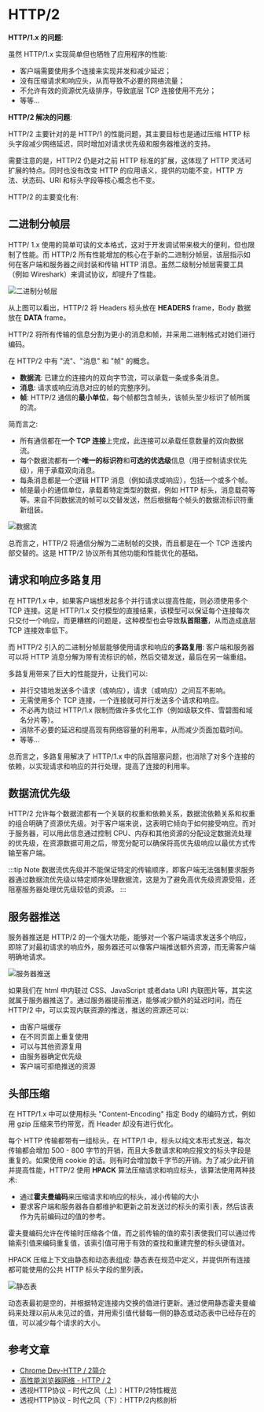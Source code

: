 # HTTP/2

**HTTP/1.x 的问题**:

虽然 HTTP/1.x 实现简单但也牺牲了应用程序的性能:

- 客户端需要使用多个连接来实现并发和减少延迟；
- 没有压缩请求和响应头，从而导致不必要的网络流量；
- 不允许有效的资源优先级排序，导致底层 TCP 连接使用不充分；
- 等等...

**HTTP/2 解决的问题**:

HTTP/2 主要针对的是 HTTP/1 的性能问题，其主要目标也是通过压缩 HTTP 标头字段减少网络延迟，同时增加对请求优先级和服务器推送的支持。

需要注意的是，HTTP/2 仍是对之前 HTTP 标准的扩展，这体现了 HTTP 灵活可扩展的特点。同时也没有改变 HTTP 的应用语义，提供的功能不变，HTTP 方法、状态码、URI 和标头字段等核心概念也不变。

HTTP/2 的主要变化有:

## 二进制分帧层

HTTP/ 1.x 使用的简单可读的文本格式，这对于开发调试带来极大的便利，但也限制了性能。而 HTTP/2 所有性能增加的核心在于新的二进制分帧层，该层指示如何在客户端和服务器之间封装和传输 HTTP 消息。虽然二级制分帧层需要工具（例如 Wireshark）来调试协议，却提升了性能。

![二进制分帧层](../images/binary_framing_layer.svg)

从上图可以看出，HTTP/2 将 Headers 标头放在 **HEADERS** frame，Body 数据放在 **DATA** frame。

HTTP/2 将所有传输的信息分割为更小的消息和帧，并采用二进制格式对她们进行编码。

在 HTTP/2 中有 "流"、"消息" 和 "帧" 的概念。

- **数据流**: 已建立的连接内的双向字节流，可以承载一条或多条消息。
- **消息**: 请求或响应消息对应的帧的完整序列。
- **帧**: HTTP/2 通信的**最小单位**，每个帧都包含帧头，该帧头至少标识了帧所属的流。

简而言之:

- 所有通信都在**一个 TCP 连接**上完成，此连接可以承载任意数量的双向数据流。
- 每个数据流都有一个**唯一的标识符**和**可选的优选级**信息（用于控制请求优先级），用于承载双向消息。
- 每条消息都是一个逻辑 HTTP 消息（例如请求或响应），包括一个或多个帧。
- 帧是最小的通信单位，承载着特定类型的数据，例如 HTTP 标头，消息载荷等等。来自不同数据流的帧可以交替发送，然后根据每个帧头的数据流标识符重新组装。

![数据流](../images/streams_messages_frames.svg)

总而言之，HTTP/2 将通信分解为二进制帧的交换，而且都是在一个 TCP 连接内部交替的。这是 HTTP/2 协议所有其他功能和性能优化的基础。

## 请求和响应多路复用

在 HTTP/1.x 中，如果客户端想发起多个并行请求以提高性能，则必须使用多个 TCP 连接。这是 HTTP/1.x 交付模型的直接结果，该模型可以保证每个连接每次只交付一个响应，而更糟糕的问题是，这种模型也会导致**队首阻塞**，从而造成底层 TCP 连接效率低下。

而 HTTP/2 引入的二进制分帧层能够使用请求和响应的**多路复用**: 客户端和服务器可以将 HTTP 消息分解为带有流标识的帧，然后交错发送，最后在另一端重组。

多路复用带来了巨大的性能提升，让我们可以:

- 并行交错地发送多个请求（或响应），请求（或响应）之间互不影响。
- 无需使用多个 TCP 连接，一个连接就可并行发送多个请求和响应。
- 不必再为绕过 HTTP/1.x 限制而做许多优化工作（例如级联文件、雪碧图和域名分片等）。
- 消除不必要的延迟和提高现有网络容量的利用率，从而减少页面加载时间。
- 等等...

总而言之，多路复用解决了 HTTP/1.x 中的队首阻塞问题，也消除了对多个连接的依赖，以实现请求和响应的并行处理，提高了连接的利用率。

## 数据流优先级

HTTP/2 允许每个数据流都有一个关联的权重和依赖关系，数据流依赖关系和权重的组合明确了资源优先级。对于客户端来说，这表明它倾向于如何接受响应。而对于服务器，可以用此信息通过控制 CPU、内存和其他资源的分配设定数据流处理的优先级，在资源数据可用之后，带宽分配可以确保将高优先级响应以最优方式传输至客户端。

:::tip Note
数据流优先级并不能保证特定的传输顺序，即客户端无法强制要求服务器通过数据流优先级以特定顺序处理数据流，这是为了避免高优先级资源受阻，还阻塞服务器处理优先级较低的资源。
:::

## 服务器推送

服务器推送是 HTTP/2 的一个强大功能，能够对一个客户端请求发送多个响应，即除了对最初请求的响应外，服务器还可以像客户端推送额外资源，而无需客户端明确地请求。

![服务器推送](../images/server-push.svg)

如果我们在 html 中内联过 CSS、JavaScript 或者data URI 内联图片等，其实这就属于服务器推送了。通过服务器提前推送，能够减少额外的延迟时间，而在 HTTP/2 中，可以实现内联资源的推送，推送的资源还可以:

- 由客户端缓存
- 在不同页面上重复使用
- 可以与其他资源复用
- 由服务器确定优先级
- 客户端可拒绝推送的资源

## 头部压缩

在 HTTP/1.x 中可以使用标头 "Content-Encoding" 指定 Body 的编码方式，例如用 gzip 压缩来节约带宽，而 Header 却没有进行优化。

每个 HTTP 传输都带有一组标头，在 HTTP/1 中，标头以纯文本形式发送，每次传输都会增加 500 - 800 字节的开销，而且大多数请求和响应报文的标头字段是重复的。如果使用 cookie 的话。则有时会增加数千字节的开销。为了减少此开销并提高性能，HTTP/2 使用 **HPACK** 算法压缩请求和响应标头，该算法使用两种技术:

- 通过**霍夫曼编码**来压缩请求和响应的标头，减小传输的大小
- 要求客户端和服务器各自都维护和更新之前发送过的标头的索引表，然后该表作为先前编码过的值的参考。

霍夫曼编码允许在传输时压缩各个值，而之前传输的值的索引表使我们可以通过传输索引值来编码重复值，该索引值可用于有效的查找和重建完整的标头键值对。

HPACK 压缩上下文由静态和动态表组成: 静态表在规范中定义，并提供所有连接都可能使用的公共 HTTP 标头字段的里列表。

![静态表](../images/hpack-static.png)

动态表最初是空的，并根据特定连接内交换的值进行更新。通过使用静态霍夫曼编码来处理以前从未见过的值，并用索引值代替每一侧的静态或动态表中已经存在的值，可以减少每个请求的大小。

## 参考文章

- [Chrome Dev-HTTP / 2简介](https://developers.google.cn/web/fundamentals/performance/http2)
- [高性能浏览器网络 - HTTP / 2](https://hpbn.co/http2/)
- 透视HTTP协议 - 时代之风（上）：HTTP/2特性概览
- 透视HTTP协议 - 时代之风（下）：HTTP/2内核剖析
